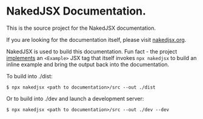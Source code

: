 # NakedJSX Documentation.

This is the source project for the NakedJSX documentation.

If you are looking for the documentation itself, please visit [nakedjsx.org](https://nakedjsx.org).

NakedJSX is used to build this documentation. Fun fact - the project [implements](https://github.com/NakedJSX/documentation/blob/main/src/example.jsx)
an `<Example>` JSX tag that itself invokes `npx nakedjsx` to build an inline example and bring the output back into the documentation.

To build into ./dist:

`$ npx nakedjsx <path to documentation>/src --out ./dist`

Or to build into ./dev and launch a development server:

`$ npx nakedjsx <path to documentation>/src --out ./dev --dev`